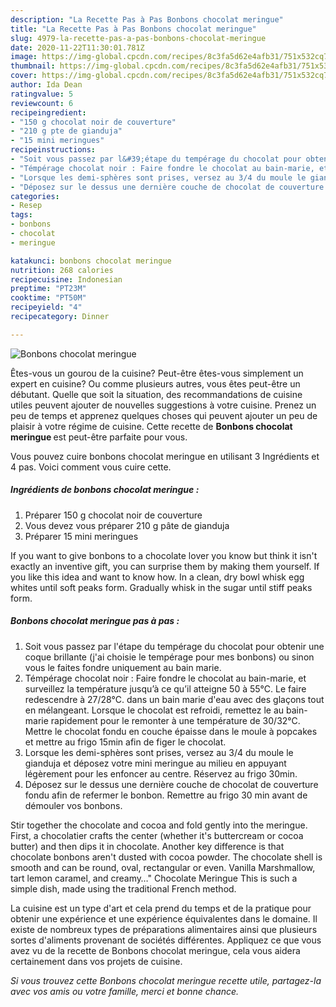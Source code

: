 ```yaml
---
description: "La Recette Pas à Pas Bonbons chocolat meringue"
title: "La Recette Pas à Pas Bonbons chocolat meringue"
slug: 4979-la-recette-pas-a-pas-bonbons-chocolat-meringue
date: 2020-11-22T11:30:01.781Z
image: https://img-global.cpcdn.com/recipes/8c3fa5d62e4afb31/751x532cq70/bonbons-chocolat-meringue-photo-principale-de-la-recette.jpg
thumbnail: https://img-global.cpcdn.com/recipes/8c3fa5d62e4afb31/751x532cq70/bonbons-chocolat-meringue-photo-principale-de-la-recette.jpg
cover: https://img-global.cpcdn.com/recipes/8c3fa5d62e4afb31/751x532cq70/bonbons-chocolat-meringue-photo-principale-de-la-recette.jpg
author: Ida Dean
ratingvalue: 5
reviewcount: 6
recipeingredient:
- "150 g chocolat noir de couverture"
- "210 g pte de gianduja"
- "15 mini meringues"
recipeinstructions:
- "Soit vous passez par l&#39;étape du tempérage du chocolat pour obtenir une coque brillante (j&#39;ai choisie le tempérage pour mes bonbons) ou sinon vous le faites fondre uniquement au bain marie."
- "Témpérage chocolat noir : Faire fondre le chocolat au bain-marie, et surveillez la température jusqu’à ce qu’il atteigne 50 à 55°C. Le faire redescendre à 27/28°C. dans un bain marie d&#39;eau avec des glaçons tout en mélangeant. Lorsque le chocolat est refroidi, remettez le au bain-marie rapidement pour le remonter à une température de 30/32°C. Mettre le chocolat fondu en couche épaisse dans le moule à popcakes et mettre au frigo 15min afin de figer le chocolat."
- "Lorsque les demi-sphères sont prises, versez au 3/4 du moule le gianduja et déposez votre mini meringue au milieu en appuyant légèrement pour les enfoncer au centre. Réservez au frigo 30min."
- "Déposez sur le dessus une dernière couche de chocolat de couverture fondu afin de refermer le bonbon. Remettre au frigo 30 min avant de démouler vos bonbons."
categories:
- Resep
tags:
- bonbons
- chocolat
- meringue

katakunci: bonbons chocolat meringue 
nutrition: 268 calories
recipecuisine: Indonesian
preptime: "PT23M"
cooktime: "PT50M"
recipeyield: "4"
recipecategory: Dinner

---
```



![Bonbons chocolat meringue](https://img-global.cpcdn.com/recipes/8c3fa5d62e4afb31/751x532cq70/bonbons-chocolat-meringue-photo-principale-de-la-recette.jpg)

Êtes-vous un gourou de la cuisine? Peut-être êtes-vous simplement un expert en cuisine? Ou comme plusieurs autres, vous êtes peut-être un débutant. Quelle que soit la situation, des recommandations de cuisine utiles peuvent ajouter de nouvelles suggestions à votre cuisine. Prenez un peu de temps et apprenez quelques choses qui peuvent ajouter un peu de plaisir à votre régime de cuisine. Cette recette de <strong> Bonbons chocolat meringue </strong> est peut-être parfaite pour vous.

<!--inarticleads1-->

Vous pouvez cuire bonbons chocolat meringue en utilisant 3 Ingrédients et 4 pas. Voici comment vous cuire cette.

##### Ingrédients de bonbons chocolat meringue :

1. Préparer 150 g chocolat noir de couverture
1. Vous devez vous préparer 210 g pâte de gianduja
1. Préparer 15 mini meringues


If you want to give bonbons to a chocolate lover you know but think it isn&#39;t exactly an inventive gift, you can surprise them by making them yourself. If you like this idea and want to know how. In a clean, dry bowl whisk egg whites until soft peaks form. Gradually whisk in the sugar until stiff peaks form. 

<!--inarticleads2-->

##### Bonbons chocolat meringue pas à pas :

1. Soit vous passez par l&#39;étape du tempérage du chocolat pour obtenir une coque brillante (j&#39;ai choisie le tempérage pour mes bonbons) ou sinon vous le faites fondre uniquement au bain marie.
1. Témpérage chocolat noir : Faire fondre le chocolat au bain-marie, et surveillez la température jusqu’à ce qu’il atteigne 50 à 55°C. Le faire redescendre à 27/28°C. dans un bain marie d&#39;eau avec des glaçons tout en mélangeant. Lorsque le chocolat est refroidi, remettez le au bain-marie rapidement pour le remonter à une température de 30/32°C. Mettre le chocolat fondu en couche épaisse dans le moule à popcakes et mettre au frigo 15min afin de figer le chocolat.
1. Lorsque les demi-sphères sont prises, versez au 3/4 du moule le gianduja et déposez votre mini meringue au milieu en appuyant légèrement pour les enfoncer au centre. Réservez au frigo 30min.
1. Déposez sur le dessus une dernière couche de chocolat de couverture fondu afin de refermer le bonbon. Remettre au frigo 30 min avant de démouler vos bonbons.


Stir together the chocolate and cocoa and fold gently into the meringue. First, a chocolatier crafts the center (whether it&#39;s buttercream or cocoa butter) and then dips it in chocolate. Another key difference is that chocolate bonbons aren&#39;t dusted with cocoa powder. The chocolate shell is smooth and can be round, oval, rectangular or even. Vanilla Marshmallow, tart lemon caramel, and creamy…&#34; Chocolate Meringue This is such a simple dish, made using the traditional French method. 

<!--inarticleads1-->

<p>
La cuisine est un type d'art et cela prend du temps et de la pratique pour obtenir une expérience et une expérience équivalentes dans le domaine. Il existe de nombreux types de préparations alimentaires ainsi que plusieurs sortes d'aliments provenant de sociétés différentes. Appliquez ce que vous avez vu de la recette de Bonbons chocolat meringue, cela vous aidera certainement dans vos projets de cuisine.
</p>

<p>
<i>Si vous trouvez cette Bonbons chocolat meringue recette utile, partagez-la avec vos amis ou votre famille, merci et bonne chance.</i>
</p>
